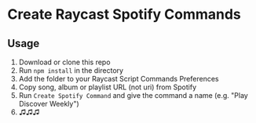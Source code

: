 # Create Raycast Spotify Commands

## Usage

1. Download or clone this repo
2. Run `npm install` in the directory
3. Add the folder to your Raycast Script Commands Preferences
4. Copy song, album or playlist URL (not uri) from Spotify
5. Run `Create Spotify Command` and give the command a name (e.g. "Play Discover Weekly")
6. ♫♫♫
